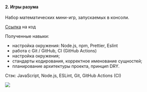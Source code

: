 #### 2. Игры разума

Набор математических мини-игр, запускаемых в консоли.

[Ссылка](https://github.com/Maria-Petroffa/mind-games) на код


Полученные навыки:
- настройка окружения: Node.js, npm, Prettier, Eslint
- работа с Git / GitHub, CI (GitHub Actions)
- настройка окружения;
- стандарты кодирования, корректное именование сущностей;
- планирование архитектуры проекта, принцип DRY.

Стэк: JavaScript, Node.js, ESLint, Git, GitHub Actions (CI)


<a href="https://codeclimate.com/github/Maria-Petroffa/frontend-project-lvl1/maintainability"><img src="https://api.codeclimate.com/v1/badges/a85a87585bfb79cca0ba/maintainability" /></a>